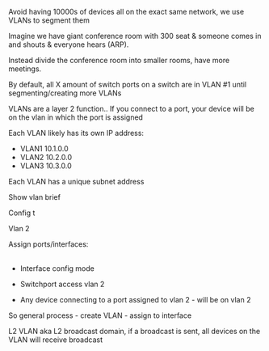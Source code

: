 Avoid having 10000s of devices all on the exact same network, we use VLANs to segment them

Imagine we have giant conference room with 300 seat & someone comes in and shouts & everyone hears (ARP).

Instead divide the conference room into smaller rooms, have more meetings.

By default, all X amount of switch ports on a switch are in VLAN #1 until segmenting/creating more VLANs

VLANs are a layer 2 function.. If you connect to a port, your device will be on the vlan in which the port is assigned

Each VLAN likely has its own IP address:

- VLAN1 10.1.0.0
- VLAN2 10.2.0.0
- VLAN3 10.3.0.0

Each VLAN has a unique subnet address

Show vlan brief

Config t

Vlan 2

Assign ports/interfaces:  
 

- Interface config mode
- Switchport access vlan 2

- Any device connecting to a port assigned to vlan 2 - will be on vlan 2

So general process - create VLAN - assign to interface

L2 VLAN aka L2 broadcast domain, if a broadcast is sent, all devices on the VLAN will receive broadcast